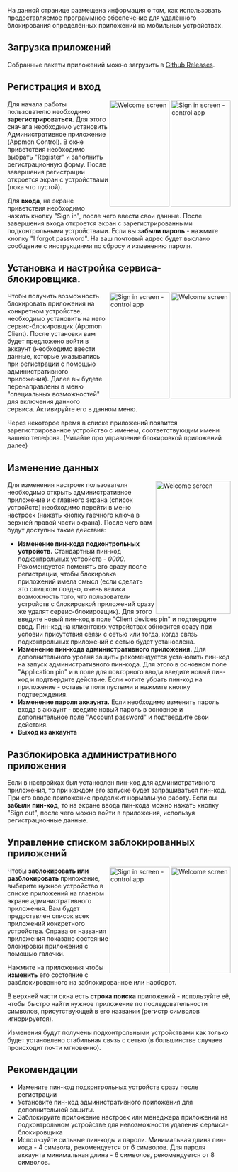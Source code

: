 На данной странице размещена информация о  том, как использовать предоставляемое программное обеспечение для удалённого блокирования определённых приложений на мобильных устройствах.

## Загрузка приложений
Собранные пакеты приложений можно загрузить в [Github Releases](https://github.com/cpp-2016-autumn/android-process-monitoring/releases).

## Регистрация и вход

<a href="https://cloud.githubusercontent.com/assets/5020980/20863557/2715839e-b9d7-11e6-863b-1126a365f37a.png"><img src="https://cloud.githubusercontent.com/assets/5020980/20863557/2715839e-b9d7-11e6-863b-1126a365f37a.png" align="right" height="240" width="135" alt="Sign in screen - control app"/></a>
<a href="https://cloud.githubusercontent.com/assets/5020980/20863519/f2fc523c-b9d5-11e6-8531-50780d66c013.png"><img src="https://cloud.githubusercontent.com/assets/5020980/20863519/f2fc523c-b9d5-11e6-8531-50780d66c013.png" align="right" height="240" width="135" alt="Welcome screen"/></a>

Для начала работы пользователю необходимо **зарегистрироваться**. Для этого сначала необходимо установить Административное приложение (Appmon Control). В окне приветствия необходимо выбрать "Register" и заполнить регистрационную форму. После завершения регистрации откроется экран с устройствами (пока что пустой). 

Для **входа**, на экране приветствия необходимо нажать кнопку "Sign in", после чего ввести свои данные. После завершения входа откроется экран с зарегистрированными подконтрольными устройствами. Если вы **забыли пароль** - нажмите кнопку "I forgot password". На ваш почтовый адрес будет выслано сообщение с инструкциями по сбросу и изменению пароля.

## Установка и настройка сервиса-блокировщика.

<a href="https://cloud.githubusercontent.com/assets/5020980/20863577/f5ab94d2-b9d7-11e6-99f7-47c045f2c097.png"><img src="https://cloud.githubusercontent.com/assets/5020980/20863577/f5ab94d2-b9d7-11e6-99f7-47c045f2c097.png" align="right" height="240" width="135" alt="Welcome screen"/></a>
<a href="https://cloud.githubusercontent.com/assets/5020980/20863575/e6f48ec6-b9d7-11e6-982f-85553d791a71.png"><img src="https://cloud.githubusercontent.com/assets/5020980/20863575/e6f48ec6-b9d7-11e6-982f-85553d791a71.png" align="right" height="240" width="135" alt="Sign in screen - control app"/></a>

Чтобы получить возможность блокировать приложения на конкретном устройстве, необходимо установить на него сервис-блокировщик (Appmon Client). После установки вам будет предложено войти в аккаунт (необходимо ввести данные, которые указывались при регистрации с помощью административного приложения). Далее вы будете перенаправлены в меню "специальных возможностей" для включения данного сервиса. Активируйте его в данном меню.

Через некоторое время в списке приложений появится зарегистрированное устройство с именем, соответствующим имени вашего телефона. (Читайте про управление блокировкой приложений далее)

## Изменение данных

<a href="https://cloud.githubusercontent.com/assets/5020980/20863586/4ff838aa-b9d8-11e6-8ba4-1cb5c3f13c14.png"><img src="https://cloud.githubusercontent.com/assets/5020980/20863586/4ff838aa-b9d8-11e6-8ba4-1cb5c3f13c14.png" align="right" height="300" width="169" alt="Welcome screen"/></a>

Для изменения настроек пользователя необходимо открыть административное приложение и с главного экрана (список устройств) необходимо перейти в меню настроек (нажать кнопку гаечного ключа в верхней правой части экрана). После чего вам будут доступны такие действия:

- **Изменение пин-кода подконтрольных устройств.** Стандартный пин-код подконтрольных устройств - *0000*. Рекомендуется поменять его сразу после регистрации, чтобы блокировка приложений имела смысл (если сделать это слишком поздно, очень велика возможность того, что пользователи устройств с блокировкой приложений сразу же удалят сервис-блокировщик). Для этого введите новый пин-код в поле "Client devices pin" и подтвердите ввод. Пин-код на клиентских устройствах обновится сразу при условии присутствия связи с сетью или тогда, когда связь подконтрольных приложений с сетью будет установлена.
- **Изменение пин-кода административного приложения.** Для дополнительного уровня защиты рекомендуется установить пин-код на запуск административного пин-кода. Для этого в основном поле "Application pin" и в поле для повторного ввода введите новый пин-код и подтвердите действие. Если хотите убрать пин-код на приложение - оставьте поля пустыми и нажмите кнопку подтверждения.
- **Изменение пароля аккаунта.** Если необходимо изменить пароль входа в аккаунт - введите новый пароль в основное и дополнительное поле "Account password" и подтвердите свои действия.
- **Выход из аккаунта**

## Разблокировка административного приложения
Если в настройках был установлен пин-код для административного приложения, то при каждом его запуске будет запрашиваться пин-код. При его вводе приложение продолжит нормальную работу. Если вы **забыли пин-код**, то на экране ввода пин-кода можно нажать кнопку "Sign out", после чего можно войти в приложения, используя регистрационные данные.

## Управление списком заблокированных приложений

<a href="https://cloud.githubusercontent.com/assets/5020980/20863602/c8130004-b9d8-11e6-97df-0ae7b33958ea.png"><img src="https://cloud.githubusercontent.com/assets/5020980/20863602/c8130004-b9d8-11e6-97df-0ae7b33958ea.png" align="right" height="240" width="135" alt="Welcome screen"/></a>
<a href="https://cloud.githubusercontent.com/assets/5020980/20863605/ca291ee6-b9d8-11e6-88fc-14abd9fb8804.png"><img src="https://cloud.githubusercontent.com/assets/5020980/20863605/ca291ee6-b9d8-11e6-88fc-14abd9fb8804.png" align="right" height="240" width="135" alt="Sign in screen - control app"/></a>

Чтобы **заблокировать или разблокировать** приложение, выберите нужное устройство в списке приложений на главном экране административного приложения. Вам будет предоставлен список всех приложений конкретного устройства. Справа от названия приложения показано состояние блокировки приложения с помощью галочки.

Нажмите на приложения чтобы **изменить** его состояние с разблокированного на заблокированное или наоборот.

В верхней части окна есть **строка поиска** приложений - используйте её, чтобы быстро найти нужное приложение по последовательности символов, присутствующей в его названии (регистр символов игнорируется).

Изменения будут получены подконтрольными устройствами как только будет установлено стабильная связь с сетью (в большинстве случаев происходит почти мгновенно).

## Рекомендации
- Измените пин-код подконтрольных устройств сразу после регистрации
- Установите пин-код административного приложения для дополнительной защиты.
- Заблокируйте приложение настроек или менеджера приложений на подконтрольном устройстве для невозможности удаления сервиса-блокировщика
- Используйте сильные пин-коды и пароли. Минимальная длина пин-кода - 4 символа, рекомендуется от 6 символов. Для пароля аккаунта минимальная длина - 6 символов, рекомендуется от 8 символов.
